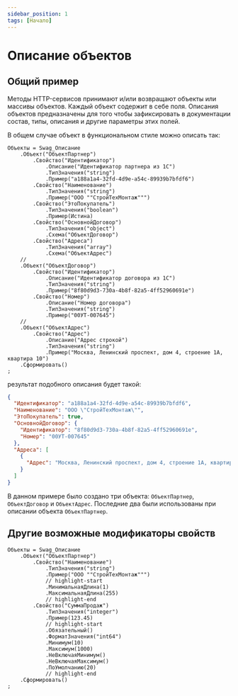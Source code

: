 ```yaml
---
sidebar_position: 1
tags: [Начало]
---
```


# Описание объектов

## Общий пример

Методы HTTP-сервисов принимают и/или возвращают объекты или массивы объектов. Каждый объект содержит в себе поля. Описания объектов предназначены для того чтобы зафиксировать в документации состав, типы, описания и другие параметры этих полей.

В общем случае объект в функциональном стиле можно описать так:

```bsl
Объекты = Swag_Описание
	.Объект("ОбъектПартнер")
		.Свойство("Идентификатор")
			.Описание("Идентификатор партнера из 1С")
			.ТипЗначения("string")
			.Пример("a188a1a4-32fd-4d9e-a54c-89939b7bfdf6")
		.Свойство("Наименование")
			.ТипЗначения("string")
			.Пример("ООО ""СтройТехМонтаж""")
		.Свойство("ЭтоПокупатель")
			.ТипЗначения("boolean")
			.Пример(Истина)
		.Свойство("ОсновнойДоговор")
			.ТипЗначения("object")
			.Схема("ОбъектДоговор")
		.Свойство("Адреса")
			.ТипЗначения("array")
			.Схема("ОбъектАдрес")
	//
	.Объект("ОбъектДоговор")
		.Свойство("Идентификатор")
			.Описание("Идентификатор договора из 1С")
			.ТипЗначения("string")
			.Пример("8f80d9d3-730a-4b8f-82a5-4ff52960691e")
		.Свойство("Номер")
			.Описание("Номер договора")
			.ТипЗначения("string")
			.Пример("00УТ-007645")
	//
	.Объект("ОбъектАдрес")
		.Свойство("Адрес")
			.Описание("Адрес строкой")
			.ТипЗначения("string")
			.Пример("Москва, Ленинский проспект, дом 4, строение 1А, квартира 10")
	.Сформировать()
;
```
результат подобного описания будет такой:
```json
{
  "Идентификатор": "a188a1a4-32fd-4d9e-a54c-89939b7bfdf6",
  "Наименование": "ООО \"СтройТехМонтаж\"",
  "ЭтоПокупатель": true,
  "ОсновнойДоговор": {
    "Идентификатор": "8f80d9d3-730a-4b8f-82a5-4ff52960691e",
    "Номер": "00УТ-007645"
  },
  "Адреса": [
    {
      "Адрес": "Москва, Ленинский проспект, дом 4, строение 1А, квартира 10"
    }
  ]
}
```
В данном примере было создано три объекта: ```ОбъектПартнер```, ```ОбъектДоговор``` и ```ОбъектАдрес```. Последние два были использованы при описании объекта ```ОбъектПартнер```.

## Другие возможные модификаторы свойств

```bsl
Объекты = Swag_Описание
	.Объект("ОбъектПартнер")
		.Свойство("Наименование")
			.ТипЗначения("string")
			.Пример("ООО ""СтройТехМонтаж""")
			// highlight-start
			.МинимальнаяДлина(1)
			.МаксимальнаяДлина(255)
			// highlight-end
		.Свойство("СуммаПродаж")
			.ТипЗначения("integer")
			.Пример(123.45)
			// highlight-start
			.Обязательный()
			.ФорматЗначения("int64")
			.Минимум(10)
			.Максимум(1000)
			.НеВключаяМинимум()
			.НеВключаяМаксимум()
			.ПоУмолчанию(20)
			// highlight-end
	.Сформировать()
;
```
